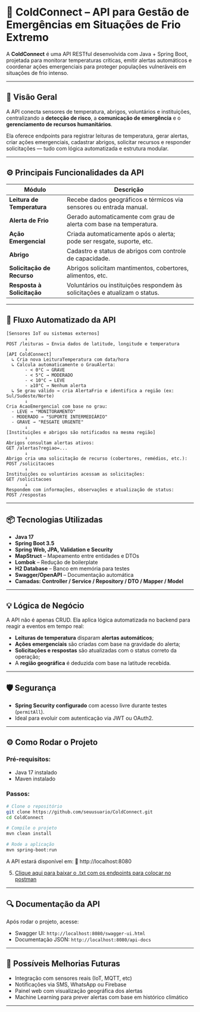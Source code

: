 
# 🧊 ColdConnect – API para Gestão de Emergências em Situações de Frio Extremo

A **ColdConnect** é uma API RESTful desenvolvida com Java + Spring Boot, projetada para monitorar temperaturas críticas, emitir alertas automáticos e coordenar ações emergenciais para proteger populações vulneráveis em situações de frio intenso.

---

## 🚀 Visão Geral

A API conecta sensores de temperatura, abrigos, voluntários e instituições, centralizando a **detecção de risco**, a **comunicação de emergência** e o **gerenciamento de recursos humanitários**.

Ela oferece endpoints para registrar leituras de temperatura, gerar alertas, criar ações emergenciais, cadastrar abrigos, solicitar recursos e responder solicitações — tudo com lógica automatizada e estrutura modular.

---

## ⚙️ Principais Funcionalidades da API

| Módulo                    | Descrição                                                                 |
|--------------------------|---------------------------------------------------------------------------|
| **Leitura de Temperatura** | Recebe dados geográficos e térmicos via sensores ou entrada manual.        |
| **Alerta de Frio**         | Gerado automaticamente com grau de alerta com base na temperatura.       |
| **Ação Emergencial**       | Criada automaticamente após o alerta; pode ser resgate, suporte, etc.     |
| **Abrigo**                 | Cadastro e status de abrigos com controle de capacidade.                 |
| **Solicitação de Recurso** | Abrigos solicitam mantimentos, cobertores, alimentos, etc.               |
| **Resposta à Solicitação** | Voluntários ou instituições respondem às solicitações e atualizam o status.|

---

## 🔁 Fluxo Automatizado da API

```plaintext
[Sensores IoT ou sistemas externos]
       ↓
POST /leituras → Envia dados de latitude, longitude e temperatura
       ↓
[API ColdConnect]
  ↳ Cria nova LeituraTemperatura com data/hora
  ↳ Calcula automaticamente o GrauAlerta:
       - < 0°C → GRAVE
       - < 5°C → MODERADO
       - < 10°C → LEVE
       - ≥10°C → Nenhum alerta
  ↳ Se grau válido → cria AlertaFrio e identifica a região (ex: Sul/Sudeste/Norte)
       ↓
Cria AcaoEmergencial com base no grau:
  - LEVE → "MONITORAMENTO"
  - MODERADO → "SUPORTE INTERMEDIÁRIO"
  - GRAVE → "RESGATE URGENTE"
       ↓
[Instituições e abrigos são notificados na mesma região]
       ↓
Abrigos consultam alertas ativos:
GET /alertas?regiao=...
       ↓
Abrigo cria uma solicitação de recurso (cobertores, remédios, etc.):
POST /solicitacoes
       ↓
Instituições ou voluntários acessam as solicitações:
GET /solicitacoes
       ↓
Respondem com informações, observações e atualização de status:
POST /respostas
```

---

## 📦 Tecnologias Utilizadas

- **Java 17**
- **Spring Boot 3.5**
- **Spring Web, JPA, Validation e Security**
- **MapStruct** – Mapeamento entre entidades e DTOs
- **Lombok** – Redução de boilerplate
- **H2 Database** – Banco em memória para testes
- **Swagger/OpenAPI** – Documentação automática
- **Camadas: Controller / Service / Repository / DTO / Mapper / Model**

---

## 💡 Lógica de Negócio

A API não é apenas CRUD. Ela aplica lógica automatizada no backend para reagir a eventos em tempo real:

- **Leituras de temperatura** disparam **alertas automáticos**;
- **Ações emergenciais** são criadas com base na gravidade do alerta;
- **Solicitações e respostas** são atualizadas com o status correto da operação;
- A **região geográfica** é deduzida com base na latitude recebida.

---

## 🛡️ Segurança

- **Spring Security configurado** com acesso livre durante testes (`permitAll`).
- Ideal para evoluir com autenticação via JWT ou OAuth2.

---

## ⚙️ Como Rodar o Projeto

### Pré-requisitos:
- Java 17 instalado
- Maven instalado

### Passos:
```bash
# Clone o repositório
git clone https://github.com/seuusuario/ColdConnect.git
cd ColdConnect

# Compile o projeto
mvn clean install

# Rode a aplicação
mvn spring-boot:run
```

A API estará disponível em:
📍 http://localhost:8080

5. [Clique aqui para baixar o .txt com os endpoints para colocar no postman](postman.txt)

---
## 🔍 Documentação da API

Após rodar o projeto, acesse:

- Swagger UI: `http://localhost:8080/swagger-ui.html`
- Documentação JSON: `http://localhost:8080/api-docs`

---

## 🔮 Possíveis Melhorias Futuras

- Integração com sensores reais (IoT, MQTT, etc)
- Notificações via SMS, WhatsApp ou Firebase
- Painel web com visualização geográfica dos alertas
- Machine Learning para prever alertas com base em histórico climático

---

